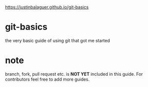 https://justinbalaguer.github.io/git-basics
# git-basics
the very basic guide of using git that got me started

# note
branch, fork, pull request etc. is <b>NOT YET</b> included in this guide.
For contributors feel free to add more guides.

